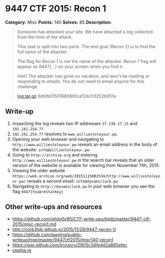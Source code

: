 # 9447 CTF 2015: Recon 1

**Category:** Misc
**Points:** 140
**Solves:** 85
**Description:**

> Someone has attacked your site. We have attached a log collected from the time of the attack.
> 
> This task is split into two parts. The end goal (Recon 2) is to find the full name of the attacker.
> 
> The flag for Recon 1 is not the name of the attacker. Recon 1 flag will appear as 9447{...} on your screen when you find it.
> 
> Hint! The attacker has gone on vacation, and won't be reading or responding to emails. You do not need to email anyone for this challenge.
> 
> [log.tar.gz](./log-8dbfb01501680891caf2dc03252b951e.tar.gz)  8dbfb01501680891caf2dc03252b951e


## Write-up

1. Inspecting the log reveals two IP addresses `37.139.17.15` and `192.241.254.77`. 
2. `192.241.254.77` resolves to `www.williestoleyour.pw`. 
3. Opening your web browser and navigating to `http://www.williestoleyour.pw` reveals an email address in the body of the website: `info@williestoleyour.pw`. 
4. Going to `http://archive.org` and entering `http://www.williestoleyour.pw` in the search bar reveals that an older version of the website is available for viewing from November 11th, 2015.
5. Viewing the older website `https://web.archive.org/web/20151115002534/http://www.williestoleyour.pw/` reveals a second email: `info@dynamiclock.pw`
6. Navigating to `http://dynamiclock.pw` in your web browser you see the flag `9447{YouAreStalKey}`

## Other write-ups and resources

* <https://github.com/philo0x90/CTF-write-ups/blob/master/9447-ctf-2015/misc-recon1.md>
* <http://corb3nik.github.io/2015/11/29/9447-recon-1/>
* <https://github.com/pwning/public-writeup/tree/master/9447ctf2015/misc140-recon1>
* <https://gist.github.com/Invizory/2905c34fe4d2a885efec>
* [sophia.re](http://www.sophia.re/94472015_recon12_writeup.html)
